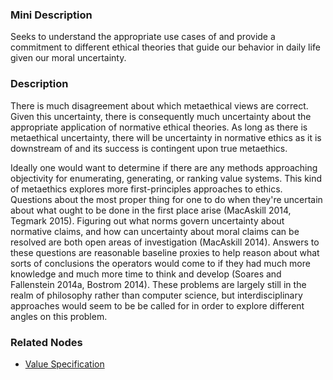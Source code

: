 ### Mini Description

Seeks to understand the appropriate use cases of and provide a commitment to different ethical theories that guide our behavior in daily life given our moral uncertainty. 

### Description

There is much disagreement about which metaethical views are correct. Given this uncertainty, there is consequently much uncertainty about the appropriate application of normative ethical theories. As long as there is metaethical uncertainty, there will be uncertainty in normative ethics as it is downstream of and its success is contingent upon true metaethics.

Ideally one would want to determine if there are any methods approaching objectivity for enumerating, generating, or ranking value systems. This kind of metaethics explores more first-principles approaches to ethics. Questions about the most proper thing for one to do when they're uncertain about what ought to be done in the first place arise (MacAskill 2014, Tegmark 2015). Figuring out what norms govern uncertainty about normative claims, and how can uncertainty about moral claims can be resolved are both open areas of investigation (MacAskill 2014). Answers to these questions are reasonable baseline proxies to help reason about what sorts of conclusions the operators would come to if they had much more knowledge and much more time to think and develop (Soares and Fallenstein 2014a, Bostrom 2014). These problems are largely still in the realm of philosophy rather than computer science, but interdisciplinary approaches would seem to be be called for in order to explore different angles on this problem.

### Related Nodes

- [Value Specification](/Value_Alignment/Validation/Technical_Value_Alignment/Ethics_Mechanisms/Value_Specification/Value_Specification.md)

